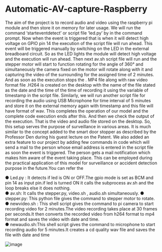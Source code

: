 # Automatic-AV-capture-Raspberry

The aim of the project is to record audio and video using the raspberry pi
module and then store it on memory for later usage.
We will run the command ‘starteventdetect’ or script file ‘led.py’ by in the
command prompt. Now when the event is triggered that is when it will
detect high voltage on GPIO pin 14 the execution of the script file will run
ahead.
This event will be triggered manually by switching on the LED in the
external breadboard circuit. So as the LED lights the module will detect
high voltage and the execution will run ahead.
Then next av.sh script file will run and the stepper motor will start to
function rotating for the angle of 360° and simultaneously the camera
fixed on the motor will rotate along with it and capturing the video of the
surrounding for the assigned time of 2 minutes. And as soon as the
execution stops the . MP4 file along with raw video format file .H264 is
created on the desktop with the name of the file stated as the date and
the time of the time of recording it using the variable of timestamp in the
script file. Similarly, we will run another script file for recording the audio
using USB Microphone for time interval of 5 minutes and store it on the
external memory again with timestamp and this file will have format of
wav.
This completes the operation of our model and the complete code
execution ends after this. And then we check the output of the execution.
That is the video and audio file stored on the desktop. So, this setup
serves the purpose of surveillance in various areas.
It is much similar to the concept added to the smart door stopper as
described by the Professor Den during his guest lecture on the Patent.
We also added an extra feature to our project by adding few commands
in code which will send a mail to the person whose email address is
entered in the script file as soon the event is triggered. The person gets
a mail notification which makes him aware of the event taking place. This
can be employed during the practical application of this model for
surveillance or accident detection purpose in the future.You can refer the </br>


● Led.py : It detects if led is ON or OFF.The gpio mode is set as
BCM and pin 14 as input pin.if led is turned ON it calls the
subprocess av.sh and the loop breaks else it does nothing. </br>
● av.sh: It calls the stepper.py, video.sh , audio.sh simultaneously.
● stepper.py: This python file gives the command to stepper motor
to rotate. </br>
● newvideo.sh : This shell script gives the command to pi camera to
start recording video for 2 minutes.The video recording takes place
at 30 frames per seconds.It then converts the recorded video from
h264 format to mp4 format and saves the video with date and time. </br>
● newaudio.sh:This shell script gives the command to microphone
to start recording audio for 5 minutes.It creates a cd quality wav
file and saves the file with date and time </br>

![image](https://user-images.githubusercontent.com/43676325/125163235-dab5c400-e1a9-11eb-96b9-0dd8a4590088.png)


